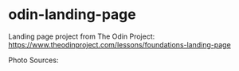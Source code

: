# odin-landing-page
Landing page project from The Odin Project: https://www.theodinproject.com/lessons/foundations-landing-page

Photo Sources: